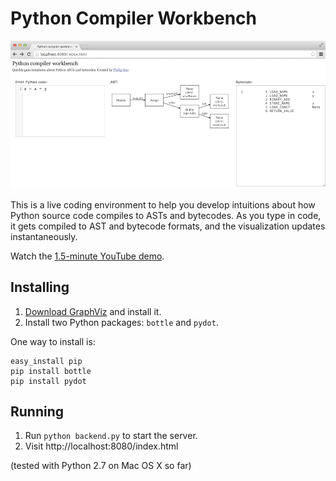 Python Compiler Workbench
=========================

![screenshot](screenshot.png)

This is a live coding environment to help you develop intuitions about how
Python source code compiles to ASTs and bytecodes. As you type in code,
it gets compiled to AST and bytecode formats, and the visualization updates
instantaneously.

Watch the [1.5-minute YouTube demo](https://www.youtube.com/watch?v=fMCV3KNYquo).


## Installing

1. [Download GraphViz](http://www.graphviz.org/Download..php) and install it.
2. Install two Python packages: `bottle` and `pydot`.

One way to install is:

    easy_install pip
    pip install bottle
    pip install pydot


## Running

1. Run `python backend.py` to start the server.
2. Visit http://localhost:8080/index.html

(tested with Python 2.7 on Mac OS X so far)
